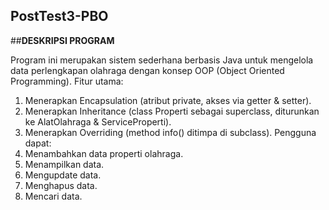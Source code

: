 ## PostTest3-PBO

##**DESKRIPSI PROGRAM**

Program ini merupakan sistem sederhana berbasis Java untuk mengelola data perlengkapan olahraga dengan konsep OOP (Object Oriented Programming).
Fitur utama:
1. Menerapkan Encapsulation (atribut private, akses via getter & setter).
2. Menerapkan Inheritance (class Properti sebagai superclass, diturunkan ke AlatOlahraga & ServiceProperti).
3. Menerapkan Overriding (method info() ditimpa di subclass).
Pengguna dapat:
1. Menambahkan data properti olahraga.
2. Menampilkan data.
3. Mengupdate data.
4. Menghapus data.
5. Mencari data.
